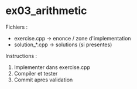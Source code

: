 ﻿# ex03_arithmetic

Fichiers :
- exercise.cpp -> enonce / zone d'implementation
- solution_*.cpp -> solutions (si presentes)

Instructions :
1. Implementer dans exercise.cpp
2. Compiler et tester
3. Commit apres validation
